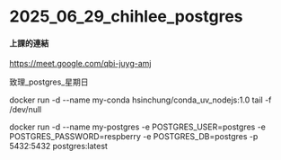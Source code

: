 # __2025_06_29_chihlee_postgres__

#### 上課的連結

https://meet.google.com/qbi-juyg-amj

致理_postgres_星期日


docker run -d --name my-conda hsinchung/conda_uv_nodejs:1.0 tail -f /dev/null


docker run -d --name my-postgres -e POSTGRES_USER=postgres -e POSTGRES_PASSWORD=respberry -e POSTGRES_DB=postgres -p 5432:5432 postgres:latest

